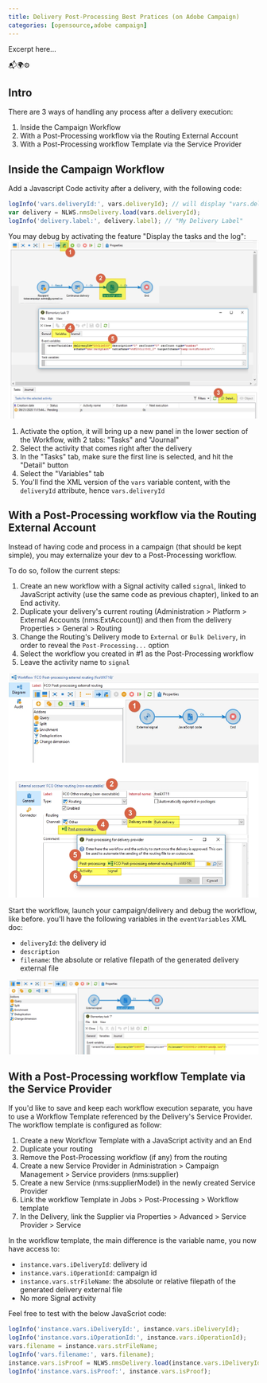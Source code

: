 ```yaml
---
title: Delivery Post-Processing Best Pratices (on Adobe Campaign)
categories: [opensource,adobe campaign]
---
```


Excerpt here...

<p class="text-center">📬🌍⚙️</p>

<!--more-->

## Intro

There are 3 ways of handling any process after a delivery execution:
1. Inside the Campaign Workflow
1. With a Post-Processing workflow via the Routing External Account
1. With a Post-Processing workflow Template via the Service Provider

## Inside the Campaign Workflow

Add a Javascript Code activity after a delivery, with the following code:

```js
logInfo('vars.deliveryId:', vars.deliveryId); // will display "vars.deliveryId: 999999"
var delivery = NLWS.nmsDelivery.load(vars.deliveryId);
logInfo('delivery.label:', delivery.label); // "My Delivery Label"
```

You may debug by activating the feature "Display the tasks and the log":
![](/assets/images/2020/adobe-campaign-post-processing-vars-debug.jpg)

1. Activate the option, it will bring up a new panel in the lower section of the Workflow, with 2 tabs: "Tasks" and "Journal"
1. Select the activity that comes right after the delivery
1. In the "Tasks" tab, make sure the first line is selected, and hit the "Detail" button
1. Select the "Variables" tab
1. You'll find the XML version of the `vars` variable content, with the `deliveryId` attribute, hence `vars.deliveryId`

## With a Post-Processing workflow via the Routing External Account

Instead of having code and process in a campaign (that should be kept simple), you may externalize your dev to a Post-Processing workflow.

To do so, follow the current steps:
1. Create an new workflow with a Signal activity called `signal`, linked to JavaScript activity (use the same code as previous chapter), linked to an End activity.
1. Duplicate your delivery's current routing (Administration > Platform > External Accounts (nms:ExtAccount)) and then from the delivery Properties > General > Routing
1. Change the Routing's Delivery mode to `External` or `Bulk Delivery`, in order to reveal the `Post-Processing...` option
1. Select the workflow you created in #1 as the Post-Processing workflow
1. Leave the activity name to `signal`

![](/assets/images/2020/adobe-campaign-post-processing-routing.jpg)

Start the workflow, launch your campaign/delivery and debug the workflow, like before. you'll have the following variables in the `eventVariables` XML doc:
- `deliveryId`: the delivery id
- `description`
- `filename`: the absolute or relative filepath of the generated delivery external file

![](/assets/images/2020/adobe-campaign-post-processing-post-processing-debug.jpg)

## With a Post-Processing workflow Template via the Service Provider

If you'd like to save and keep each workflow execution separate, you have to use a Workflow Template referenced by the Delivery's Service Provider. The workflow template is configured as follow:
1. Create a new Workflow Template with a JavaScript activity and an End
1. Duplicate your routing
1. Remove the Post-Processing workflow (if any) from the routing
1. Create a new Service Provider in Administration > Campaign Management > Service providers (nms:supplier)
1. Create a new Service (nms:supplierModel) in the newly created Service Provider
1. Link the workflow Template in Jobs > Post-Processing > Workflow template
1. In the Delivery, link the Supplier via Properties > Advanced > Service Provider > Service

In the workflow template, the main difference is the variable name, you now have access to:
- `instance.vars.iDeliveryId`: delivery id
- `instance.vars.iOperationId`: campaign id
- `instance.vars.strFileName`: the absolute or relative filepath of the generated delivery external file
- No more Signal activity


Feel free to test with the below JavaScriot code:
```js
logInfo('instance.vars.iDeliveryId:', instance.vars.iDeliveryId);
logInfo('instance.vars.iOperationId:', instance.vars.iOperationId);
vars.filename = instance.vars.strFileName;
logInfo('vars.filename:', vars.filename);
instance.vars.isProof = NLWS.nmsDelivery.load(instance.vars.iDeliveryId).FCP;
logInfo('instance.vars.isProof:', instance.vars.isProof);
```
